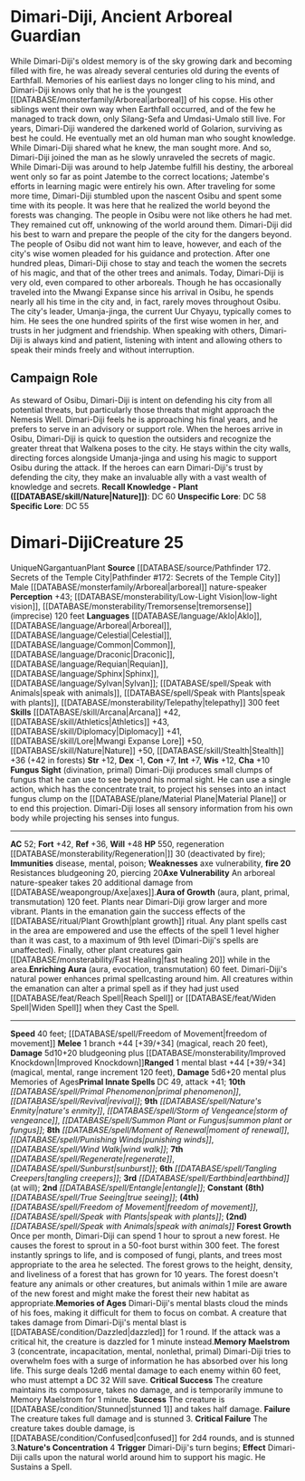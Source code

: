 ﻿---
ac: '52'
alignment: N
all_resistance: null
burrow_speed: null
charisma: '+10'
climb_speed: null
constitution: '+7'
creature_ability:
- Aura of Growth
- Axe Vulnerability
- Enriching Aura
- Forest Growth
- Fungus Sight
- Memories of
- Ages
- Memory Maelstrom
- Nature's Concentration
- fire 20
creature_family: null
dexterity: '-1'
element: null
fly_speed: null
fortitude: '+42'
hardness: null
hp: '550'
id: '1708'
immunity:
- '[[DATABASE/trait/Disease|disease]]'
- '[[DATABASE/trait/Mental|mental]]'
- '[[DATABASE/trait/Poison|poison]]'
intelligence: '+7'
land_speed: '40'
language:
- '[[DATABASE/language/Aklo|Aklo]]'
- '[[DATABASE/language/Arboreal|Arboreal]]'
- '[[DATABASE/language/Celestial|Celestial]]'
- '[[DATABASE/language/Common|Common]]'
- '[[DATABASE/language/Draconic|Draconic]]'
- '[[DATABASE/language/Requian|Requian]]'
- '[[DATABASE/language/Sphinx|Sphinx]]'
- '[[DATABASE/language/Sylvan|Sylvan]] ; [[DATABASE/spell/Speak with Animals|speak
  with animals]]'
- '[[DATABASE/spell/Speak with Plants|speak with plants]]'
- '[[DATABASE/monsterability/Telepathy|telepathy]] 300 feet'
level: '25'
max_speed: '40'
name: Dimari-Diji
perception: '+43'
rarity: Unique
reflex: '+36'
resistance: null
rus_type_level: null
school: null
sense:
- '[[DATABASE/monsterability/Low-Light Vision|low-light vision]]'
- '[[DATABASE/monsterability/Tremorsense|tremorsense]] (imprecise) 120 feet'
size: Gargantuan
skill:
- '[[DATABASE/skill/Arcana|Arcana]] +42'
- '[[DATABASE/skill/Athletics|Athletics]] +43'
- '[[DATABASE/skill/Diplomacy|Diplomacy]] +41'
- '[[DATABASE/skill/Lore|Mwangi Expanse Lore]] +50'
- '[[DATABASE/skill/Nature|Nature]] +50'
- '[[DATABASE/skill/Stealth|Stealth]] +36'
source: '[[DATABASE/source/Pathfinder 172. Secrets of the Temple City|Pathfinder #172:
  Secrets of the Temple City]]'
speed:
- 40 feet; [[DATABASE/spell/Freedom of Movement|freedom of movement]]
spell:
- '[[DATABASE/spell/Earthbind|Earthbind]]'
- '[[DATABASE/spell/Entangle|Entangle]]'
- '[[DATABASE/spell/Freedom of Movement|Freedom of Movement]]'
- '[[DATABASE/spell/Moment of Renewal|Moment of Renewal]]'
- '[[DATABASE/spell/Nature''s Enmity|Nature''s Enmity]]'
- '[[DATABASE/spell/Primal Phenomenon|Primal Phenomenon]]'
- '[[DATABASE/spell/Punishing Winds|Punishing Winds]]'
- '[[DATABASE/spell/Regenerate|Regenerate]]'
- '[[DATABASE/spell/Revival|Revival]]'
- '[[DATABASE/spell/Speak with Animals|Speak with Animals]]'
- '[[DATABASE/spell/Speak with Plants|Speak with Plants]]'
- '[[DATABASE/spell/Storm of Vengeance|Storm of Vengeance]]'
- '[[DATABASE/spell/Summon Plant or Fungus|Summon Plant or Fungus]]'
- '[[DATABASE/spell/Sunburst|Sunburst]]'
- '[[DATABASE/spell/Tangling Creepers|Tangling Creepers]]'
- '[[DATABASE/spell/True Seeing|True Seeing]]'
- '[[DATABASE/spell/Wind Walk|WindWalk]]'
strength: '+12'
strength_req: '12'
strongest_save:
- Will
swim_speed: null
trait:
- '[[DATABASE/trait/Plant|Plant]]'
- '[[DATABASE/trait/Unique|Unique]]'
type: Creature
vision: Low-light vision
weakest_save:
- Reflex
weakness:
- axe vulnerability
- ''
will: '+48'
wisdom: '+12'

---
# Dimari-Diji, Ancient Arboreal Guardian

While Dimari-Diji's oldest memory is of the sky growing dark and becoming filled with fire, he was already several centuries old during the events of Earthfall. Memories of his earliest days no longer cling to his mind, and Dimari-Diji knows only that he is the youngest [[DATABASE/monsterfamily/Arboreal|arboreal]] of his copse. His other siblings went their own way when Earthfall occurred, and of the few he managed to track down, only Silang-Sefa and Umdasi-Umalo still live.
 For years, Dimari-Diji wandered the darkened world of Golarion, surviving as best he could. He eventually met an old human man who sought knowledge. While Dimari-Diji shared what he knew, the man sought more. And so, Dimari-Diji joined the man as he slowly unraveled the secrets of magic. While Dimari-Diji was around to help Jatembe fulfill his destiny, the arboreal went only so far as point Jatembe to the correct locations; Jatembe's efforts in learning magic were entirely his own.
 After traveling for some more time, Dimari-Diji stumbled upon the nascent Osibu and spent some time with its people. It was here that he realized the world beyond the forests was changing. The people in Osibu were not like others he had met. They remained cut off, unknowing of the world around them. Dimari-Diji did his best to warn and prepare the people of the city for the dangers beyond. The people of Osibu did not want him to leave, however, and each of the city's wise women pleaded for his guidance and protection. After one hundred pleas, Dimari-Diji chose to stay and teach the women the secrets of his magic, and that of the other trees and animals.
 Today, Dimari-Diji is very old, even compared to other arboreals. Though he has occasionally traveled into the Mwangi Expanse since his arrival in Osibu, he spends nearly all his time in the city and, in fact, rarely moves throughout Osibu. The city's leader, Umanja-jinga, the current Uur Chyayu, typically comes to him. He sees the one hundred spirits of the first wise women in her, and trusts in her judgment and friendship. When speaking with others, Dimari-Diji is always kind and patient, listening with intent and allowing others to speak their minds freely and without interruption.

## Campaign Role

As steward of Osibu, Dimari-Diji is intent on defending his city from all potential threats, but particularly those threats that might approach the Nemesis Well. Dimari-Diji feels he is approaching his final years, and he prefers to serve in an advisory or support role.
 When the heroes arrive in Osibu, Dimari-Diji is quick to question the outsiders and recognize the greater threat that Walkena poses to the city. He stays within the city walls, directing forces alongside Umanja-jinga and using his magic to support Osibu during the attack. If the heroes can earn Dimari-Diji's trust by defending the city, they make an invaluable ally with a vast wealth of knowledge and secrets. 
**Recall Knowledge - Plant ([[DATABASE/skill/Nature|Nature]])**: DC 60
**Unspecific Lore**: DC 58
**Specific Lore**: DC 55

# Dimari-Diji<span class="item-type">Creature 25</span>

<span class="trait-unique item-trait">Unique</span><span class="trait-alignment item-trait">N</span><span class="trait-size item-trait">Gargantuan</span><span class="item-trait">Plant</span>
**Source** [[DATABASE/source/Pathfinder 172. Secrets of the Temple City|Pathfinder #172: Secrets of the Temple City]]
Male [[DATABASE/monsterfamily/Arboreal|arboreal]] nature-speaker
**Perception** +43; [[DATABASE/monsterability/Low-Light Vision|low-light vision]], [[DATABASE/monsterability/Tremorsense|tremorsense]] (imprecise) 120 feet
**Languages** [[DATABASE/language/Aklo|Aklo]], [[DATABASE/language/Arboreal|Arboreal]], [[DATABASE/language/Celestial|Celestial]], [[DATABASE/language/Common|Common]], [[DATABASE/language/Draconic|Draconic]], [[DATABASE/language/Requian|Requian]], [[DATABASE/language/Sphinx|Sphinx]], [[DATABASE/language/Sylvan|Sylvan]]; [[DATABASE/spell/Speak with Animals|speak with animals]], [[DATABASE/spell/Speak with Plants|speak with plants]], [[DATABASE/monsterability/Telepathy|telepathy]] 300 feet
**Skills** [[DATABASE/skill/Arcana|Arcana]] +42, [[DATABASE/skill/Athletics|Athletics]] +43, [[DATABASE/skill/Diplomacy|Diplomacy]] +41, [[DATABASE/skill/Lore|Mwangi Expanse Lore]] +50, [[DATABASE/skill/Nature|Nature]] +50, [[DATABASE/skill/Stealth|Stealth]] +36 (+42 in forests)
**Str** +12, **Dex** -1, **Con** +7, **Int** +7, **Wis** +12, **Cha** +10
**Fungus Sight** (divination, primal) Dimari-Diji produces small clumps of fungus that he can use to see beyond his normal sight. He can use a single action, which has the concentrate trait, to project his senses into an intact fungus clump on the [[DATABASE/plane/Material Plane|Material Plane]] or to end this projection. Dimari-Diji loses all sensory information from his own body while projecting his senses into fungus.

---
**AC** 52; **Fort** +42, **Ref** +36, **Will** +48
**HP** 550, regeneration [[DATABASE/monsterability/Regeneration|]] 30 (deactivated by fire); **Immunities** disease, mental, poison; **Weaknesses** axe vulnerability,
<span class="in-box-ability">**fire 20** Resistances bludgeoning 20, piercing 20</span><span class="in-box-ability">**Axe Vulnerability** An arboreal nature-speaker takes 20 additional damage from [[DATABASE/weapongroup/Axe|axes]].</span><span class="in-box-ability">**Aura of Growth** (aura, plant, primal, transmutation) 120 feet. Plants near Dimari-Diji grow larger and more vibrant. Plants in the emanation gain the success effects of the [[DATABASE/ritual/Plant Growth|plant growth]] ritual. Any plant spells cast in the area are empowered and use the effects of the spell 1 level higher than it was cast, to a maximum of 9th level (Dimari-Diji's spells are unaffected). Finally, other plant creatures gain [[DATABASE/monsterability/Fast Healing|fast healing 20]] while in the area.</span><span class="in-box-ability">**Enriching Aura** (aura, evocation, transmutation) 60 feet. Dimari-Diji's natural power enhances primal spellcasting around him. All creatures within the emanation can alter a primal spell as if they had just used [[DATABASE/feat/Reach Spell|Reach Spell]] or [[DATABASE/feat/Widen Spell|Widen Spell]] when they Cast the Spell.</span>

---
**Speed** 40 feet; [[DATABASE/spell/Freedom of Movement|freedom of movement]]
<span class="in-box-ability">**Melee** <span class="action-icon">1</span> branch +44 [+39/+34] (magical, reach 20 feet), **Damage** 5d10+20 bludgeoning plus [[DATABASE/monsterability/Improved Knockdown|Improved Knockdown]]</span><span class="in-box-ability">**Ranged** <span class="action-icon">1</span> mental blast +44 [+39/+34] (magical, mental, range increment 120 feet), **Damage** 5d6+20 mental plus Memories of Ages</span>**Primal Innate Spells** DC 49, attack +41; **10th** _[[DATABASE/spell/Primal Phenomenon|primal phenomenon]]_, _[[DATABASE/spell/Revival|revival]]_; **9th** _[[DATABASE/spell/Nature's Enmity|nature's enmity]]_, _[[DATABASE/spell/Storm of Vengeance|storm of vengeance]]_, _[[DATABASE/spell/Summon Plant or Fungus|summon plant or fungus]]_; **8th** _[[DATABASE/spell/Moment of Renewal|moment of renewal]]_, _[[DATABASE/spell/Punishing Winds|punishing winds]]_, _[[DATABASE/spell/Wind Walk|wind walk]]_; **7th** _[[DATABASE/spell/Regenerate|regenerate]]_, _[[DATABASE/spell/Sunburst|sunburst]]_; **6th** _[[DATABASE/spell/Tangling Creepers|tangling creepers]]_; **3rd** _[[DATABASE/spell/Earthbind|earthbind]]_ (at will); **2nd** _[[DATABASE/spell/Entangle|entangle]]_; **Constant** **(8th)** _[[DATABASE/spell/True Seeing|true seeing]]_; **(4th)** _[[DATABASE/spell/Freedom of Movement|freedom of movement]]_, _[[DATABASE/spell/Speak with Plants|speak with plants]]_; **(2nd)** _[[DATABASE/spell/Speak with Animals|speak with animals]]_
<span class="in-box-ability">**Forest Growth** Once per month, Dimari-Diji can spend 1 hour to sprout a new forest. He causes the forest to sprout in a 50-foot burst within 300 feet. The forest instantly springs to life, and is composed of fungi, plants, and trees most appropriate to the area he selected. The forest grows to the height, density, and liveliness of a forest that has grown for 10 years. The forest doesn't feature any animals or other creatures, but animals within 1 mile are aware of the new forest and might make the forest their new habitat as appropriate.</span><span class="in-box-ability">**Memories of Ages** Dimari-Diji's mental blasts cloud the minds of his foes, making it difficult for them to focus on combat. A creature that takes damage from Dimari-Diji's mental blast is [[DATABASE/condition/Dazzled|dazzled]] for 1 round. If the attack was a critical hit, the creature is dazzled for 1 minute instead.</span><span class="in-box-ability">**Memory Maelstrom** <span class="action-icon">3</span> (concentrate, incapacitation, mental, nonlethal, primal) Dimari-Diji tries to overwhelm foes with a surge of information he has absorbed over his long life. This surge deals 12d6 mental damage to each enemy within 60 feet, who must attempt a DC 32 Will save. 
**Critical Success** The creature maintains its composure, takes no damage, and is temporarily immune to Memory Maelstrom for 1 minute. 
**Success** The creature is [[DATABASE/condition/Stunned|stunned 1]] and takes half damage. 
**Failure** The creature takes full damage and is stunned 3. 
**Critical Failure** The creature takes double damage, is [[DATABASE/condition/Confused|confused]] for 2d4 rounds, and is stunned 3.</span><span class="in-box-ability">**Nature's Concentration** <span class="action-icon">4</span> **Trigger** Dimari-Diji's turn begins; **Effect** Dimari-Diji calls upon the natural world around him to support his magic. He Sustains a Spell.</span>